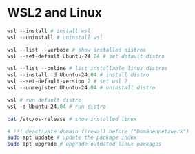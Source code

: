 # WSL2 and Linux

```powershell
wsl --install # install wsl
wsl --uninstall # uninstall wsl
```

```powershell
wsl --list --verbose # show installed distros
wsl --set-default Ubuntu-24.04 # set default distro
```

```powershell
wsl --list --online # list installable linux distros
wsl --install -d Ubuntu-24.04 # install distro
wsl --set-default-version 2 # set wsl 2
wsl --unregister Ubuntu-24.04 # uninstall distro
```

```powershell
wsl # run default distro
wsl -d Ubuntu-24.04 # run distro
```

```bash
cat /etc/os-release # show installed linux
```

```bash
# !!! deactivate domain firewall before ("Domänennetzwerk")
sudo apt update # update the package index
sudo apt upgrade # upgrade outdated linux packages
```
